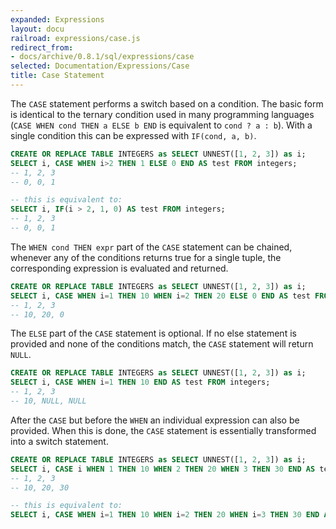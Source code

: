 ```yaml
---
expanded: Expressions
layout: docu
railroad: expressions/case.js
redirect_from:
- docs/archive/0.8.1/sql/expressions/case
selected: Documentation/Expressions/Case
title: Case Statement
---
```


<div id="rrdiagram"></div>

The `CASE` statement performs a switch based on a condition. The basic form is identical to the ternary condition used in many programming languages (`CASE WHEN cond THEN a ELSE b END` is equivalent to `cond ? a : b`). With a single condition this can be expressed with `IF(cond, a, b)`.
```sql
CREATE OR REPLACE TABLE INTEGERS as SELECT UNNEST([1, 2, 3]) as i;
SELECT i, CASE WHEN i>2 THEN 1 ELSE 0 END AS test FROM integers;
-- 1, 2, 3
-- 0, 0, 1

-- this is equivalent to:
SELECT i, IF(i > 2, 1, 0) AS test FROM integers;
-- 1, 2, 3
-- 0, 0, 1
```

The `WHEN cond THEN expr` part of the `CASE` statement can be chained, whenever any of the conditions returns true for a single tuple, the corresponding expression is evaluated and returned.

```sql
CREATE OR REPLACE TABLE INTEGERS as SELECT UNNEST([1, 2, 3]) as i;
SELECT i, CASE WHEN i=1 THEN 10 WHEN i=2 THEN 20 ELSE 0 END AS test FROM integers;
-- 1, 2, 3
-- 10, 20, 0
```

The `ELSE` part of the `CASE` statement is optional. If no else statement is provided and none of the conditions match, the `CASE` statement will return `NULL`.

```sql
CREATE OR REPLACE TABLE INTEGERS as SELECT UNNEST([1, 2, 3]) as i;
SELECT i, CASE WHEN i=1 THEN 10 END AS test FROM integers;
-- 1, 2, 3
-- 10, NULL, NULL
```

After the `CASE` but before the `WHEN` an individual expression can also be provided. When this is done, the `CASE` statement is essentially transformed into a switch statement.

```sql
CREATE OR REPLACE TABLE INTEGERS as SELECT UNNEST([1, 2, 3]) as i;
SELECT i, CASE i WHEN 1 THEN 10 WHEN 2 THEN 20 WHEN 3 THEN 30 END AS test FROM integers;
-- 1, 2, 3
-- 10, 20, 30

-- this is equivalent to:
SELECT i, CASE WHEN i=1 THEN 10 WHEN i=2 THEN 20 WHEN i=3 THEN 30 END AS test FROM integers;
```